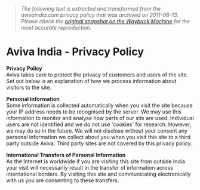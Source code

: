 > *The following text is extracted and transformed from the avivaindia.com privacy policy that was archived on 2011-06-13. Please check the [original snapshot on the Wayback Machine](https://web.archive.org/web/20110613075005id_/http%3A//avivaindia.com/en/PrivacyPolicy.aspx) for the most accurate reproduction.*

# Aviva India - Privacy Policy

**Privacy Policy**   
Aviva takes care to protect the privacy of customers and users of the site. Set out below is an explanation of how we process information about visitors to the site. 

**Personal Information**  
Some information is collected automatically when you visit the site because your IP address needs to be recognised by the server. We may use this information to monitor and analyse how parts of our site are used. Individual users are not identified and we do not use 'cookies' for research. However, we may do so in the future. We will not disclose without your consent any personal information we collect about you when you visit this site to a third party outside Aviva. Third party sites are not covered by this privacy policy. 

**International Transfers of Personal Information**  
As the Internet is worldwide if you are visiting this site from outside India your visit will necessarily result in the transfer of information across international borders. By visiting this site and communicating electronically with us you are consenting to these transfers.
